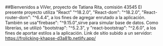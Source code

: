 ##Bienvenidos a ViVer, proyecto de Tatiana Rita, comisión 43545
El presente proyecto utiliza "React" "^18.2.0", "React-dom": "^18.2.0", "React-router-dom": "^6.4.4", a los fines de agregar enrutado a la aplicación. También se usa"firebase": "^9.15.0",sirve para simular base de datos. Como librerías, se utilizó "bootstrap": "^5.2.3", y "react-bootstrap": "^2.6.0", a los fines de aportar estilos a la aplicación.
Link de sitio subido a un servidor: https://frolicking-khapse-d3a81b.netlify.app/
